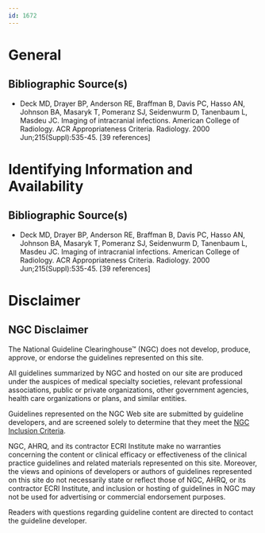 ```yaml
---
id: 1672
---
```


# General

## Bibliographic Source(s)

- Deck MD, Drayer BP, Anderson RE, Braffman B, Davis PC, Hasso AN, Johnson BA, Masaryk T, Pomeranz SJ, Seidenwurm D, Tanenbaum L, Masdeu JC. Imaging of intracranial infections. American College of Radiology. ACR Appropriateness Criteria. Radiology. 2000 Jun;215(Suppl):535-45. [39 references]

# Identifying Information and Availability

## Bibliographic Source(s)

- Deck MD, Drayer BP, Anderson RE, Braffman B, Davis PC, Hasso AN, Johnson BA, Masaryk T, Pomeranz SJ, Seidenwurm D, Tanenbaum L, Masdeu JC. Imaging of intracranial infections. American College of Radiology. ACR Appropriateness Criteria. Radiology. 2000 Jun;215(Suppl):535-45. [39 references]

# Disclaimer

## NGC Disclaimer

The National Guideline Clearinghouse™ (NGC) does not develop, produce, approve, or endorse the guidelines represented on this site.

All guidelines summarized by NGC and hosted on our site are produced under the auspices of medical specialty societies, relevant professional associations, public or private organizations, other government agencies, health care organizations or plans, and similar entities.

Guidelines represented on the NGC Web site are submitted by guideline developers, and are screened solely to determine that they meet the [NGC Inclusion Criteria](/help-and-about/summaries/inclusion-criteria).

NGC, AHRQ, and its contractor ECRI Institute make no warranties concerning the content or clinical efficacy or effectiveness of the clinical practice guidelines and related materials represented on this site. Moreover, the views and opinions of developers or authors of guidelines represented on this site do not necessarily state or reflect those of NGC, AHRQ, or its contractor ECRI Institute, and inclusion or hosting of guidelines in NGC may not be used for advertising or commercial endorsement purposes.

Readers with questions regarding guideline content are directed to contact the guideline developer.

